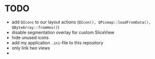 # TODO
* add `QIcons` to our layout actions (`QIcon(), QPixmap::loadFromData(), QByteArray::fromHex()`)
* disable segmentation overlay for custom SliceView 
* hide unused icons
* add my application `.ini`-file to this repository
* only link two views
* 
